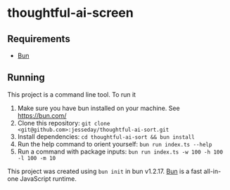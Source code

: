 # thoughtful-ai-screen

## Requirements

- [Bun](https://bun.com/)

## Running

This project is a command line tool.  To run it

1. Make sure you have bun installed on your machine. See <https://bun.com/>
1. Clone this repository: `git clone <git@github.com>:jesseday/thoughtful-ai-sort.git`
1. Install dependencies: `cd thoughtful-ai-sort && bun install`
1. Run the help command to orient yourself: `bun run index.ts --help`
1. Run a command with package inputs: `bun run index.ts -w 100 -h 100 -l 100 -m 10`

This project was created using `bun init` in bun v1.2.17. [Bun](https://bun.sh) is a fast all-in-one JavaScript runtime.
